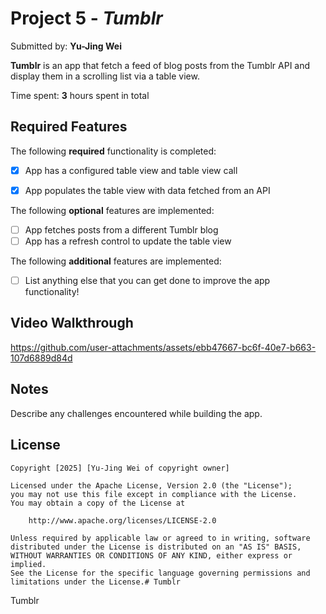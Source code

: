 # Project 5 - *Tumblr*

Submitted by: **Yu-Jing Wei**

**Tumblr** is an app that fetch a feed of blog posts from the Tumblr API and display them in a scrolling list via a table view.

Time spent: **3** hours spent in total

## Required Features

The following **required** functionality is completed:

- [x] App has a configured table view and table view call
- [x] App populates the table view with data fetched from an API


The following **optional** features are implemented:

- [ ] App fetches posts from a different Tumblr blog
- [ ] App has a refresh control to update the table view

The following **additional** features are implemented:

- [ ] List anything else that you can get done to improve the app functionality!

## Video Walkthrough

https://github.com/user-attachments/assets/ebb47667-bc6f-40e7-b663-107d6889d84d




## Notes

Describe any challenges encountered while building the app.

## License

    Copyright [2025] [Yu-Jing Wei of copyright owner]

    Licensed under the Apache License, Version 2.0 (the "License");
    you may not use this file except in compliance with the License.
    You may obtain a copy of the License at

        http://www.apache.org/licenses/LICENSE-2.0

    Unless required by applicable law or agreed to in writing, software
    distributed under the License is distributed on an "AS IS" BASIS,
    WITHOUT WARRANTIES OR CONDITIONS OF ANY KIND, either express or implied.
    See the License for the specific language governing permissions and
    limitations under the License.# Tumblr
Tumblr
